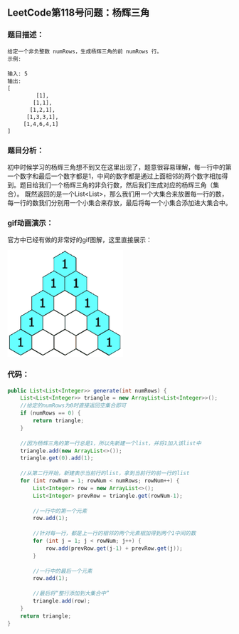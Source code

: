 ## LeetCode第118号问题：杨辉三角

### 题目描述：
```
给定一个非负整数 numRows，生成杨辉三角的前 numRows 行。
示例:

输入: 5
输出:
[
    	 [1],
   	 	[1,1],
  	   [1,2,1],
  	  [1,3,3,1],
 	 [1,4,6,4,1]
]
```

### 题目分析：
初中时候学习的杨辉三角想不到又在这里出现了，题意很容易理解，每一行中的第一个数字和最后一个数字都是1，中间的数字都是通过上面相邻的两个数字相加得到。题目给我们一个杨辉三角的非负行数，然后我们生成对应的杨辉三角（集合）。
既然返回的是一个List<List<Integer>>，那么我们用一个大集合来放置每一行的数，每一行的数我们分别用一个小集合来存放，最后将每一个小集合添加进大集合中。

### gif动画演示：

官方中已经有做的非常好的gif图解，这里直接展示：

![](../Animation/resource.gif)

### 代码：

```java
public List<List<Integer>> generate(int numRows) {
    List<List<Integer>> triangle = new ArrayList<List<Integer>>();
    //给定的numRows为0时直接返回空集合即可
    if (numRows == 0) {
        return triangle;
    }

    //因为杨辉三角的第一行总是1，所以先新建一个list，并将1加入该list中
    triangle.add(new ArrayList<>());
    triangle.get(0).add(1);

    //从第二行开始，新建表示当前行的list，拿到当前行的前一行的list
    for (int rowNum = 1; rowNum < numRows; rowNum++) {
        List<Integer> row = new ArrayList<>();
        List<Integer> prevRow = triangle.get(rowNum-1);

        //一行中的第一个元素
        row.add(1);

        //针对每一行，都是上一行的相邻的两个元素相加得到两个1中间的数
        for (int j = 1; j < rowNum; j++) {
            row.add(prevRow.get(j-1) + prevRow.get(j));
        }

        //一行中的最后一个元素
        row.add(1);

        //最后将“整行添加到大集合中”
        triangle.add(row);
    }
	return triangle;
}
```


